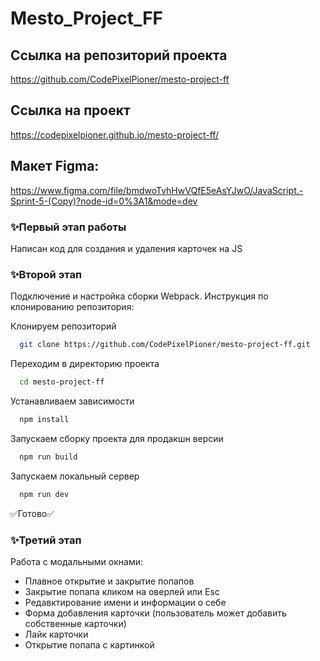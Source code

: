 # Mesto_Project_FF

## Ссылка на репозиторий проекта
https://github.com/CodePixelPioner/mesto-project-ff

## Ссылка на проект
https://codepixelpioner.github.io/mesto-project-ff/

## Макет Figma:
https://www.figma.com/file/bmdwoTvhHwVQfE5eAsYJwO/JavaScript.-Sprint-5-(Copy)?node-id=0%3A1&mode=dev

### ✨Первый этап работы
Написан код для создания и удаления карточек на JS
### ✨Второй этап 
Подключение и настройка сборки Webpack. Инструкция по клонированию репозитория:

Клонируем репозиторий

```bash
  git clone https://github.com/CodePixelPioner/mesto-project-ff.git
```

Переходим в директорию проекта

```bash
  cd mesto-project-ff
```

Устанавливаем зависимости

```bash
  npm install
```

Запускаем сборку проекта для продакшн версии

```bash
  npm run build
```

Запускаем локальный сервер

```bash
  npm run dev
```
✅Готово✅

### ✨Третий этап
Работа с модальными окнами: 
- Плавное открытие и закрытие попапов
- Закрытие попапа кликом на оверлей или Esc
- Редавктирование имени и информации о себе
- Форма добавления карточки (пользователь может добавить собственные карточки)
- Лайк карточки
- Открытие попапа с картинкой